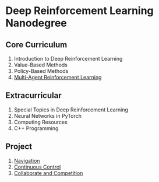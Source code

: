 # Deep Reinforcement Learning Nanodegree

## Core Curriculum

1. Introduction to Deep Reinforcement Learning
1. Value-Based Methods
1. Policy-Based Methods
1. [Multi-Agent Reinforcement Learning](https://github.com/ahmedhasandrlnd/Deep_Reinforcement_Learning_Nanodegree/tree/master/Multi_Agent)


## Extracurricular

1. Special Topics in Deep Reinforcement Learning
1. Neural Networks in PyTorch
1. Computing Resources
1. C++ Programming

## Project
1. [Navigation](https://github.com/ahmedhasandrlnd/navigation)
1. [Continuous Control](https://github.com/ahmedhasandrlnd/Continuous_Control_Reacher)
1. [Collaborate and Competition](https://github.com/ahmedhasandrlnd/Collaborate_Competition)
